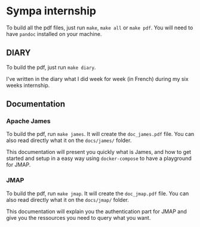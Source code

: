 # Sympa internship

To build all the pdf files, just run `make`, `make all` or `make pdf`.
You will need to have `pandoc` installed on your machine.

## DIARY

To build the pdf, just run `make diary`.

I've written in the diary what I did week for week (in French) during 
my six weeks internship.

## Documentation

### Apache James

To build the pdf, run `make james`. It will create the `doc_james.pdf` 
file. You can also read directly what it on the `docs/james/` folder.

This documentation will present you quickly what is James, and how to get 
started and setup in a easy way using `docker-compose` to have a 
playground for JMAP.

### JMAP

To build the pdf, run `make jmap`. It will create the `doc_jmap.pdf` 
file. You can also read directly what it on the `docs/jmap/` folder.

This documentation will explain you the authentication part for JMAP and 
give you the ressources you need to query what you want.

